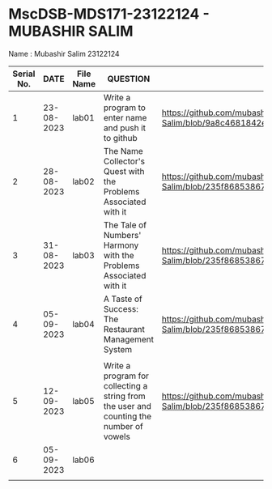 # MscDSB-MDS171-23122124 - MUBASHIR SALIM
Name : Mubashir Salim 
23122124






|Serial No.|    DATE     |  File Name       |                     QUESTION                         |      File Link            |             
|----------|------------ | -----------------|------------------------------------------------------|---------------------------|
|   1      |  23-08-2023 |      lab01       |  Write a program to enter name and push it to github |    https://github.com/mubashirsalim88/MScDSB-MDS171-23122124-Mubashir-Salim/blob/9a8c4681842e99af00dd4b520054fdfe40f12bd3/lab_01.ipynb                     |
|   2      |  28-08-2023 |      lab02       |  The Name Collector's Quest with the Problems Associated with it |  https://github.com/mubashirsalim88/MScDSB-MDS171-23122124-Mubashir-Salim/blob/235f86853867b8bd2bbb4f8eeb8cfa704e8eb453/Lab%2002.ipynb             |
|   3      |  31-08-2023 |      lab03       |  The Tale of Numbers' Harmony with the Problems Associated with it | https://github.com/mubashirsalim88/MScDSB-MDS171-23122124-Mubashir-Salim/blob/235f86853867b8bd2bbb4f8eeb8cfa704e8eb453/Lab%2003.ipynb           |
|   4      |  05-09-2023 |      lab04       |  A Taste of Success: The Restaurant Management System | https://github.com/mubashirsalim88/MScDSB-MDS171-23122124-Mubashir-Salim/blob/235f86853867b8bd2bbb4f8eeb8cfa704e8eb453/Lab%2004.ipynb
                         |
|   5      |  12-09-2023 |      lab05       | Write a program for collecting a string from the user and counting the number of vowels|https://github.com/mubashirsalim88/MScDSB-MDS171-23122124-Mubashir-Salim/blob/235f86853867b8bd2bbb4f8eeb8cfa704e8eb453/Lab%2005.ipynb    |
|   6      |  05-09-2023 |      lab06       |  | 
                         |






 

